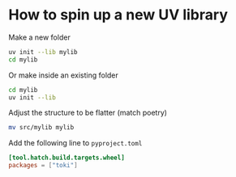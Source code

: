 # How to spin up a new UV library

Make a new folder
```bash
uv init --lib mylib
cd mylib
```

Or make inside an existing folder
```bash
cd mylib
uv init --lib
```

Adjust the structure to be flatter (match poetry)
```bash
mv src/mylib mylib
```
Add the following line to `pyproject.toml`
```toml
[tool.hatch.build.targets.wheel]
packages = ["toki"]
```